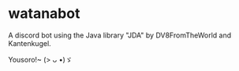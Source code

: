# watanabot

A discord bot using the Java library "JDA" by DV8FromTheWorld and Kantenkugel.

Yousoro!~ (> ᴗ •)ゞ